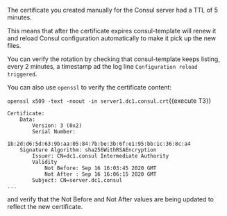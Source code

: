The certificate you created manually for the Consul server had a TTL of 5 minutes.

This means that after the certificate expires consul-template will renew it and reload Consul configuration automatically to make it pick up the new files.

You can verify the rotation by checking that consul-template keeps listing, every 2 minutes, a timestamp ad the log line `Configuration reload triggered`.

You can also use `openssl` to verify the certificate content:

`openssl x509 -text -noout -in server1.dc1.consul.crt`{{execute T3}}

```
Certificate:
    Data:
        Version: 3 (0x2)
        Serial Number:
            1b:2d:d6:5d:63:9b:aa:05:84:7b:be:3b:6f:e1:95:bb:1c:36:8c:a4
    Signature Algorithm: sha256WithRSAEncryption
        Issuer: CN=dc1.consul Intermediate Authority
        Validity
            Not Before: Sep 16 16:03:45 2020 GMT
            Not After : Sep 16 16:06:15 2020 GMT
        Subject: CN=server.dc1.consul
...
```

and verify that the Not Before and Not After values are being updated to reflect the new certificate.
